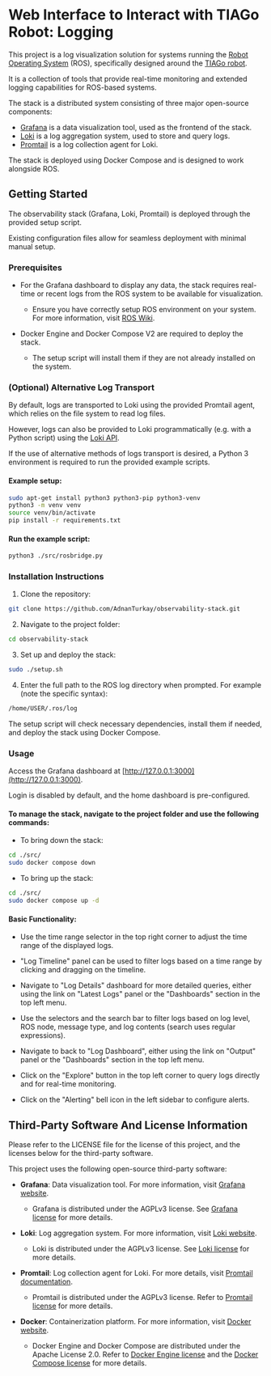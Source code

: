 # Web Interface to Interact with TIAGo Robot: Logging

This project is a log visualization solution for systems running the [Robot Operating System](http://ros.org) (ROS), specifically designed around the [TIAGo robot](https://wiki.ros.org/Robots/TIAGo).

It is a collection of tools that provide real-time monitoring and extended logging capabilities for ROS-based systems.

The stack is a distributed system consisting of three major open-source components:
- [Grafana](https://grafana.com/oss/grafana/) is a data visualization tool, used as the frontend of the stack.
- [Loki](https://grafana.com/oss/loki/) is a log aggregation system, used to store and query logs.
- [Promtail](https://grafana.com/docs/loki/latest/send-data/promtail/) is a log collection agent for Loki.

The stack is deployed using Docker Compose and is designed to work alongside ROS.

## Getting Started

The observability stack (Grafana, Loki, Promtail) is deployed through the provided setup script.

Existing configuration files allow for seamless deployment with minimal manual setup.

### Prerequisites

- For the Grafana dashboard to display any data, the stack requires real-time or recent logs from the ROS system to be available for visualization.

    - Ensure you have correctly setup ROS environment on your system. For more information, visit [ROS Wiki](http://wiki.ros.org/ROS/Tutorials).

- Docker Engine and Docker Compose V2 are required to deploy the stack.

    - The setup script will install them if they are not already installed on the system.

### (Optional) Alternative Log Transport
By default, logs are transported to Loki using the provided Promtail agent, which relies on the file system to read log files.

However, logs can also be provided to Loki programmatically (e.g. with a Python script) using the [Loki API](https://grafana.com/docs/loki/latest/api/).

If the use of alternative methods of logs transport is desired, a Python 3 environment is required to run the provided example scripts.

#### Example setup:
```sh
sudo apt-get install python3 python3-pip python3-venv
python3 -m venv venv
source venv/bin/activate
pip install -r requirements.txt
```

#### Run the example script:
```sh
python3 ./src/rosbridge.py
```

### Installation Instructions
1. Clone the repository:
```sh
git clone https://github.com/AdnanTurkay/observability-stack.git
```

2. Navigate to the project folder:
```sh
cd observability-stack
```

3. Set up and deploy the stack:
```sh
sudo ./setup.sh
```

4. Enter the full path to the ROS log directory when prompted. For example (note the specific syntax):
```sh
/home/USER/.ros/log
```

The setup script will check necessary dependencies, install them if needed, and deploy the stack using Docker Compose.

### Usage

Access the Grafana dashboard at [http://127.0.0.1:3000](http://127.0.0.1:3000).

Login is disabled by default, and the home dashboard is pre-configured.

#### To manage the stack, navigate to the project folder and use the following commands:
- To bring down the stack:
```sh
cd ./src/
sudo docker compose down
```
- To bring up the stack:
```sh
cd ./src/
sudo docker compose up -d
```

#### Basic Functionality:
- Use the time range selector in the top right corner to adjust the time range of the displayed logs.

- "Log Timeline" panel can be used to filter logs based on a time range by clicking and dragging on the timeline.

- Navigate to "Log Details" dashboard for more detailed queries, either using the link on "Latest Logs" panel or the "Dashboards" section in the top left menu.

- Use the selectors and the search bar to filter logs based on log level, ROS node, message type, and log contents (search uses regular expressions).

- Navigate to back to "Log Dashboard", either using the link on "Output" panel or the "Dashboards" section in the top left menu.

- Click on the "Explore" button in the top left corner to query logs directly and for real-time monitoring.

- Click on the "Alerting" bell icon in the left sidebar to configure alerts.

## Third-Party Software And License Information

Please refer to the LICENSE file for the license of this project, and the licenses below for the third-party software.

This project uses the following open-source third-party software:

- **Grafana**: Data visualization tool. For more information, visit [Grafana website](https://grafana.com/grafana/).

    - Grafana is distributed under the AGPLv3 license. See [Grafana license](https://github.com/grafana/grafana/blob/main/LICENSE) for more details.

- **Loki**: Log aggregation system. For more information, visit [Loki website](https://grafana.com/oss/loki/).

    - Loki is distributed under the AGPLv3 license. See [Loki license](https://github.com/grafana/loki/blob/main/LICENSE) for more details.

- **Promtail**: Log collection agent for Loki. For more details, visit [Promtail documentation](https://grafana.com/docs/loki/latest/send-data/promtail/).

    - Promtail is distributed under the AGPLv3 license. Refer to [Promtail license](https://github.com/grafana/loki/blob/main/clients/LICENSE_APACHE2) for more details.

- **Docker**: Containerization platform. For more information, visit [Docker website](https://www.docker.com/).

    - Docker Engine and Docker Compose are distributed under the Apache License 2.0. Refer to [Docker Engine license](https://github.com/moby/moby/blob/master/LICENSE) and the [Docker Compose license](https://github.com/docker/compose/blob/main/LICENSE) for more details.
